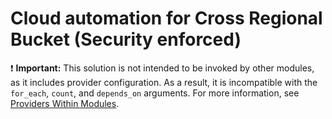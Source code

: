 # Cloud automation for Cross Regional Bucket (Security enforced)

:exclamation: **Important:** This solution is not intended to be invoked by other modules, as it includes provider configuration. As a result, it is incompatible with the `for_each`, `count`, and `depends_on` arguments. For more information, see [Providers Within Modules](https://developer.hashicorp.com/terraform/language/modules/develop/providers).
